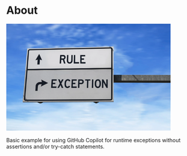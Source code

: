 ﻿# About

![Exception](assets/exception.png)

Basic example for using GitHub Copilot for runtime exceptions without assertions and/or try-catch statements.
